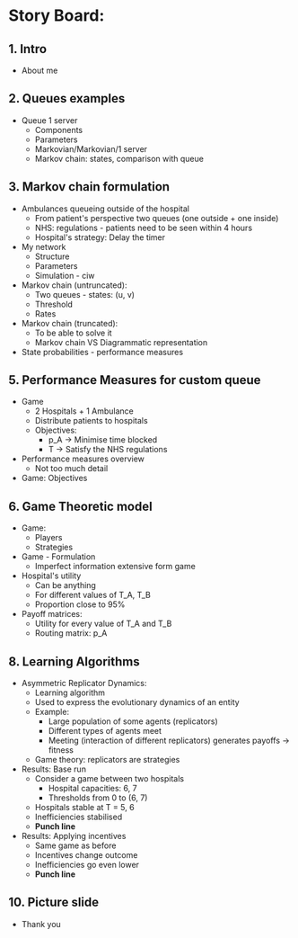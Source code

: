 # **Story Board**:


## 1. Intro
- About me

## 2. Queues examples
- Queue 1 server
  - Components
  - Parameters
  - Markovian/Markovian/1 server
  - Markov chain: states, comparison with queue

## 3. Markov chain formulation
- Ambulances queueing outside of the hospital
  - From patient's perspective two queues (one outside + one inside)
  - NHS: regulations - patients need to be seen within 4 hours
  - Hospital's strategy: Delay the timer
- My network 
  - Structure
  - Parameters
  - Simulation - ciw
- Markov chain (untruncated):
  - Two queues - states: (u, v)
  - Threshold
  - Rates
- Markov chain (truncated):
  - To be able to solve it
  - Markov chain VS Diagrammatic representation
- State probabilities - performance measures

## 5. Performance Measures for custom queue
- Game
  - 2 Hospitals + 1 Ambulance
  - Distribute patients to hospitals
  - Objectives:
    - p_A -> Minimise time blocked
    - T -> Satisfy the NHS regulations
- Performance measures overview
  - Not too much detail
- Game: Objectives

## 6. Game Theoretic model
- Game:
  - Players
  - Strategies
- Game - Formulation
  - Imperfect information extensive form game
- Hospital's utility
  - Can be anything
  - For different values of T_A, T_B
  - Proportion close to 95%
- Payoff matrices:
  - Utility for every value of T_A and T_B
  - Routing matrix: p_A

## 8. Learning Algorithms
- Asymmetric Replicator Dynamics:
  - Learning algorithm
  - Used to express the evolutionary dynamics of an entity
  - Example:
    - Large population of some agents (replicators)
    - Different types of agents meet
    - Meeting (interaction of different replicators) generates payoffs -> fitness
  - Game theory: replicators are strategies
- Results: Base run
  - Consider a game between two hospitals
    - Hospital capacities: 6, 7
    - Thresholds from 0 to (6, 7)
  - Hospitals stable at T = 5, 6
  - Inefficiencies stabilised
  - **Punch line**
- Results: Applying incentives
  - Same game as before
  - Incentives change outcome
  - Inefficiencies go even lower
  - **Punch line**

## 10. Picture slide
- Thank you